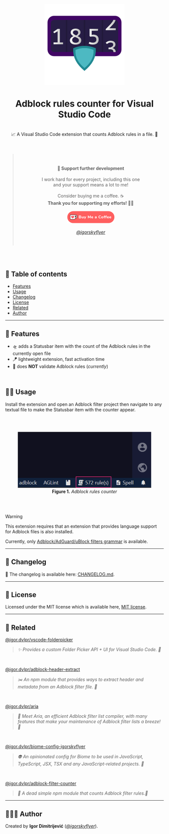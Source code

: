 <div align="center">
  <img src="https://raw.githubusercontent.com/igorskyflyer/vscode-adblock-rules-counter/main/assets/extension.png" alt="Adblock rules counter icon">
</div>

<h1 align="center">Adblock rules counter for Visual Studio Code</h1>

<br>

<div align="center">
  📈 A Visual Studio Code extension that counts Adblock rules in a file. 🦎
</div>

<br>
<br>

<div align="center">
  <blockquote>
    <br>
    <h4>💖 Support further development</h4>
    <span>I work hard for every project, including this one
    <br>
    and your support means a lot to me!
    <br>
    <br>
    Consider buying me a coffee. ☕
    <br>
    <strong>Thank you for supporting my efforts! 🙏😊</strong></span>
    <br>
    <br>
    <a href="https://ko-fi.com/igorskyflyer" target="_blank"><img src="https://raw.githubusercontent.com/igorskyflyer/igorskyflyer/main/assets/ko-fi.png" alt="Donate to igorskyflyer" width="150"></a>
    <br>
    <br>
    <a href="https://github.com/igorskyflyer"><em>@igorskyflyer</em></a>
    <br>
    <br>
    <br>
  </blockquote>
</div>

<br>
<br>

## 📃 Table of contents

- [Features](#features)
- [Usage](#usage)
- [Changelog](#changelog)
- [License](#license)
- [Related](#related)
- [Author](#author)

---

## 🤖 Features

- 🛸 adds a Statusbar item with the count of the Adblock rules in the currently open file
- 🪁 lightweight extension, fast activation time
- 🧶 does **NOT** validate Adblock rules (*currently*)


<br>

## 🕵🏼 Usage

Install the extension and open an Adblock filter project then navigate to any textual file to make the Statusbar item with the counter appear.

<br>
<br>

<div align="center">
  <figure>
    <img src="https://raw.githubusercontent.com/igorskyflyer/vscode-adblock-rules-counter/main/assets/demo.png" alt="Adblock rules counter demonstration image">
    <br>
    <figcaption><strong>Figure 1.</strong> <em>Adblock rules counter</em></figcaption>
  </figure>
</div>

<br>
<br>

> [!WARNING]
> This extension requires that an extension that provides language support for Adblock files is also installed.
>
> Currently, only [Adblock/AdGuard/uBlock filters grammar](https://marketplace.visualstudio.com/items?itemName=adguard.adblock) is available.
>

---

## 📝 Changelog

📑 The changelog is available here: [CHANGELOG.md](https://github.com/igorskyflyer/vscode-adblock-rules-counter/blob/main/CHANGELOG.md).

---

## 🪪 License

Licensed under the MIT license which is available here, [MIT license](https://github.com/igorskyflyer/vscode-adblock-rules-counter/blob/main/LICENSE).

---

## 🧬 Related

[@igor.dvlpr/vscode-folderpicker](https://www.npmjs.com/package/@igor.dvlpr/vscode-folderpicker)

> _✨ Provides a custom Folder Picker API + UI for Visual Studio Code. 🎨_

<br>

[@igor.dvlpr/adblock-header-extract](https://www.npmjs.com/package/@igor.dvlpr/adblock-header-extract)

> _✂️ An npm module that provides ways to extract header and metadata from an Adblock filter file. 📃_

<br>

[@igor.dvlpr/aria](https://www.npmjs.com/package/@igor.dvlpr/aria)

> _🧬 Meet Aria, an efficient Adblock filter list compiler, with many features that make your maintenance of Adblock filter lists a breeze! 🦖_

<br>

[@igor.dvlpr/biome-config-igorskyflyer](https://www.npmjs.com/package/@igor.dvlpr/biome-config-igorskyflyer)

> _👽 An opinionated config for Biome to be used in JavaScript, TypeScript, JSX, TSX and any JavaScript-related projects. 🐺_

<br>

[@igor.dvlpr/adblock-filter-counter](https://www.npmjs.com/package/@igor.dvlpr/adblock-filter-counter)

> _🐲  A dead simple npm module that counts Adblock filter rules.🦘_

---

## 👨🏻‍💻 Author
Created by **Igor Dimitrijević** ([*@igorskyflyer*](https://github.com/igorskyflyer/)).
